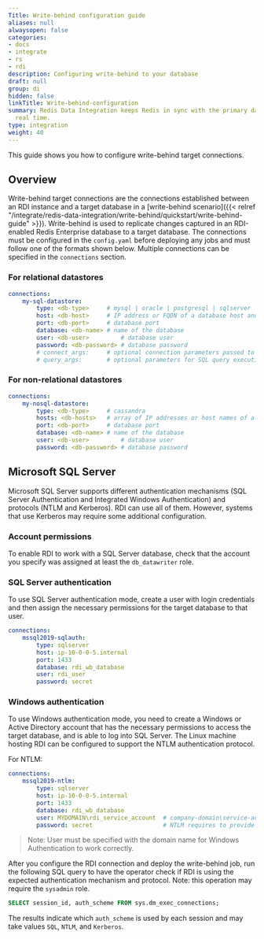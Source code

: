 ```yaml
---
Title: Write-behind configuration guide
aliases: null
alwaysopen: false
categories:
- docs
- integrate
- rs
- rdi
description: Configuring write-behind to your database
draft: null
group: di
hidden: false
linkTitle: Write-behind-configuration
summary: Redis Data Integration keeps Redis in sync with the primary database in near
  real time.
type: integration
weight: 40
---
```


This guide shows you how to configure write-behind target connections.

## Overview
Write-behind target connections are the connections established between an RDI instance and a target database in a
[write-behind scenario]({{< relref "/integrate/redis-data-integration/write-behind/quickstart/write-behind-guide" >}}).
Write-behind is used to replicate changes captured in an RDI-enabled Redis Enterprise database to a target database. 
The connections must be configured in the `config.yaml` before deploying any jobs and must follow one of the formats shown below. Multiple connections can be specified in the `connections` section.

### For relational datastores

```yaml
connections:
    my-sql-datastore:
        type: <db-type>     # mysql | oracle | postgresql | sqlserver
        host: <db-host>     # IP address or FQDN of a database host and instance
        port: <db-port>     # database port
        database: <db-name> # name of the database
        user: <db-user>         # database user
        password: <db-password> # database password
        # connect_args:     # optional connection parameters passed to the driver - these are driver specific
        # query_args:       # optional parameters for SQL query execution - typically not required for RDI operation
```

### For non-relational datastores

```yaml
connections:
    my-nosql-datastore:
        type: <db-type>     # cassandra
        hosts: <db-hosts>   # array of IP addresses or host names of a datastore nodes
        port: <db-port>     # database port
        database: <db-name> # name of the database
        user: <db-user>         # database user
        password: <db-password> # database password
```

## Microsoft SQL Server

Microsoft SQL Server supports different authentication mechanisms (SQL Server Authentication and Integrated Windows Authentication) and protocols (NTLM and Kerberos). RDI can use all of them. However, systems that use Kerberos may require some additional configuration.

### Account permissions

To enable RDI to work with a SQL Server database, check that the account you specify was assigned at least the `db_datawriter` role.

### SQL Server authentication

To use SQL Server authentication mode, create a user with login credentials and then assign the necessary permissions for the target database to that user.

```yaml
connections:
    mssql2019-sqlauth:
        type: sqlserver
        host: ip-10-0-0-5.internal
        port: 1433
        database: rdi_wb_database
        user: rdi_user
        password: secret
```

### Windows authentication

To use Windows authentication mode, you need to create a Windows or Active Directory account that has the necessary permissions to access the target database, and is able to log into SQL Server. The Linux machine hosting RDI can be configured to support the NTLM authentication protocol. 

For NTLM:

```yaml
connections:
    mssql2019-ntlm:
        type: sqlserver
        host: ip-10-0-0-5.internal
        port: 1433
        database: rdi_wb_database
        user: MYDOMAIN\rdi_service_account  # company-domain\service-account
        password: secret                    # NTLM requires to provide a password
```

> Note: User must be specified with the domain name for Windows Authentication to work correctly.

After you configure the RDI connection and deploy the write-behind job, run the following SQL query to have the operator check if RDI is using the expected authentication mechanism and protocol. Note: this operation may require the `sysadmin` role.

```sql
SELECT session_id, auth_scheme FROM sys.dm_exec_connections;
```

The results indicate which `auth_scheme` is used by each session and may take values `SQL`, `NTLM`, and `Kerberos`.